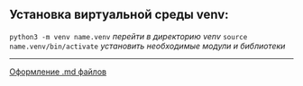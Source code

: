 ## Установка виртуальной среды venv:

`python3 -m venv name.venv`
*перейти в директорию venv*
`source name.venv/bin/activate`
*установить необходимые модули и библиотеки*

___

[Оформление .md файлов](https://habitica.fandom.com/ru/wiki/%D0%A8%D0%BF%D0%B0%D1%80%D0%B3%D0%B0%D0%BB%D0%BA%D0%B0_%D0%BF%D0%BE_Markdown)
